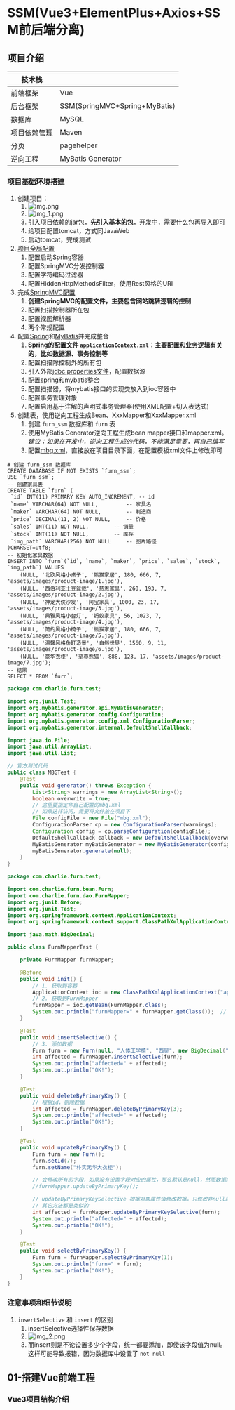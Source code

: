 # SSM(Vue3+ElementPlus+Axios+SSM前后端分离)

## 项目介绍

| 技术栈    |                               |
|--------|-------------------------------|
| 前端框架   | Vue                           |
| 后台框架   | SSM(SpringMVC+Spring+MyBatis) |
| 数据库    | MySQL                         |
| 项目依赖管理 | Maven                         |
| 分页     | pagehelper                    |
| 逆向工程   | MyBatis Generator             |

### 项目基础环境搭建

1. 创建项目：
   1) ![img.png](img.png)
   2) ![img_1.png](img_1.png)
   3) 引入项目依赖的[jar包](pom.xml)，**先引入基本的包**，开发中，需要什么包再导入即可
   4) 给项目配置tomcat，方式同JavaWeb
   5) 启动tomcat，完成测试
2. [项目全局配置](src/main/webapp/WEB-INF/web.xml)
   1) 配置启动Spring容器
   2) 配置SpringMVC分发控制器
   3) 配置字符编码过滤器
   4) 配置HiddenHttpMethodsFilter，使用Rest风格的URI
3. 完成[SpringMVC配置](src/main/webapp/WEB-INF/springDispatcherServlet-servlet.xml)
   1) **创建SpringMVC的配置文件，主要包含网站跳转逻辑的控制**
   2) 配置扫描控制器所在包
   3) 配置视图解析器
   4) 两个常规配置
4. 配置[Spring](src/main/resources/applicationContext.xml)和[MyBatis](src/main/resources/mybatis-config.xml)并完成整合
   1) **Spring的配置文件 `applicationContext.xml`：主要配置和业务逻辑有关的，比如数据源、事务控制等**
   2) 配置扫描除控制外的所有包
   3) 引入外部[jdbc.properties文件](src/main/resources/jdbc.properties)，配置数据源
   4) 配置spring和mybatis整合
   5) 配置扫描器，将mybatis接口的实现类放入到ioc容器中
   6) 配置事务管理对象
   7) 配置启用基于注解的声明式事务管理器(使用XML配置+切入表达式)
5. 创建表，使用逆向工程生成Bean、XxxMapper和XxxMapper.xml
   1) 创建 `furn_ssm` 数据库和 `furn` 表
   2) 使用MyBatis Generator逆向工程生成bean mapper接口和mapper.xml。_建议：如果在开发中，逆向工程生成的代码，不能满足需要，再自己编写_
   3) 配置[mbg.xml](mbg.xml)，直接放在项目目录下面，在配置模板xml文件上修改即可

```mysql
# 创建 furn_ssm 数据库
CREATE DATABASE IF NOT EXISTS `furn_ssm`;
USE `furn_ssm`;
-- 创建家具表
CREATE TABLE `furn` (
 `id` INT(11) PRIMARY KEY AUTO_INCREMENT, -- id
 `name` VARCHAR(64) NOT NULL,		  -- 家具名
 `maker` VARCHAR(64) NOT NULL,		  -- 制造商
 `price` DECIMAL(11, 2) NOT NULL,	  -- 价格
 `sales` INT(11) NOT NULL,		  -- 销量
 `stock` INT(11) NOT NULL,		  -- 库存
 `img_path` VARCHAR(256) NOT NULL	  -- 图片路径
)CHARSET=utf8;
-- 初始化家具数据
INSERT INTO `furn`(`id`, `name`, `maker`, `price`, `sales`, `stock`, `img_path`) VALUES 
	(NULL, '北欧风格小桌子', '熊猫家居', 180, 666, 7, 'assets/images/product-image/1.jpg'),
	(NULL, '西伯利亚土豆盆栽', '慈恩家具', 260, 193, 7, 'assets/images/product-image/2.jpg'),
	(NULL, '神龙大侠沙发', '阿宝家具', 1000, 23, 17, 'assets/images/product-image/3.jpg'),
	(NULL, '典雅风格小台灯', '蚂蚁家具', 56, 1023, 7, 'assets/images/product-image/4.jpg'),
	(NULL, '简约风格小椅子', '熊猫家居', 180, 666, 7, 'assets/images/product-image/5.jpg'),
	(NULL, '温馨风格鱼缸造景', '自然世界', 1560, 9, 11, 'assets/images/product-image/6.jpg'),
	(NULL, '豪华衣柜', '至尊熊猫', 888, 123, 17, 'assets/images/product-image/7.jpg');
-- 结果
SELECT * FROM `furn`;
```

```java
package com.charlie.furn.test;

import org.junit.Test;
import org.mybatis.generator.api.MyBatisGenerator;
import org.mybatis.generator.config.Configuration;
import org.mybatis.generator.config.xml.ConfigurationParser;
import org.mybatis.generator.internal.DefaultShellCallback;

import java.io.File;
import java.util.ArrayList;
import java.util.List;

// 官方测试代码
public class MBGTest {
    @Test
    public void generator() throws Exception {
        List<String> warnings = new ArrayList<String>();
        boolean overwrite = true;
        // 这里要指定你自己配置的mbg.xml
        // 如果这样访问，需要将文件放在项目下
        File configFile = new File("mbg.xml");
        ConfigurationParser cp = new ConfigurationParser(warnings);
        Configuration config = cp.parseConfiguration(configFile);
        DefaultShellCallback callback = new DefaultShellCallback(overwrite);
        MyBatisGenerator myBatisGenerator = new MyBatisGenerator(config, callback, warnings);
        myBatisGenerator.generate(null);
    }
}
```

```java
package com.charlie.furn.test;

import com.charlie.furn.bean.Furn;
import com.charlie.furn.dao.FurnMapper;
import org.junit.Before;
import org.junit.Test;
import org.springframework.context.ApplicationContext;
import org.springframework.context.support.ClassPathXmlApplicationContext;

import java.math.BigDecimal;

public class FurnMapperTest {

    private FurnMapper furnMapper;

    @Before
    public void init() {
        // 1. 获取到容器
        ApplicationContext ioc = new ClassPathXmlApplicationContext("applicationContext.xml");
        // 2. 获取到FurnMapper
        furnMapper = ioc.getBean(FurnMapper.class);
        System.out.println("furnMapper=" + furnMapper.getClass());  // class com.sun.proxy.$Proxy17
    }

    @Test
    public void insertSelective() {
        // 3. 添加数据
        Furn furn = new Furn(null, "人体工学椅", "西昊", new BigDecimal("560.5"), 260, 140, "assets/images/product-image/8.jpg");
        int affected = furnMapper.insertSelective(furn);
        System.out.println("affected=" + affected);
        System.out.println("OK!");
    }

    @Test
    public void deleteByPrimaryKey() {
        // 根据id，删除数据
        int affected = furnMapper.deleteByPrimaryKey(3);
        System.out.println("affected=" + affected);
        System.out.println("OK!");
    }

    @Test
    public void updateByPrimaryKey() {
        Furn furn = new Furn();
        furn.setId(7);
        furn.setName("朴实无华大衣柜");

        // 会修改所有的字段，如果没有设置字段对应的属性，那么默认是null，然而数据库表字段设置 not null，所以会报错
        //furnMapper.updateByPrimaryKey();

        // updateByPrimaryKeySelective 根据对象属性值修改数据，只修改非null属性值对应的字段
        // 其它方法都是类似的
        int affected = furnMapper.updateByPrimaryKeySelective(furn);
        System.out.println("affected=" + affected);
        System.out.println("OK!");
    }

    @Test
    public void selectByPrimaryKey() {
        Furn furn = furnMapper.selectByPrimaryKey(1);
        System.out.println("furn=" + furn);
        System.out.println("OK!");
    }
}
```

### 注意事项和细节说明

1. `insertSelective` 和 `insert` 的区别
   1) insertSelective选择性保存数据
   2) ![img_2.png](img_2.png)
   3) 而insert则是不论设置多少个字段，统一都要添加，即使该字段值为null。这样可能导致报错，因为数据库中设置了 `not null`

## 01-搭建Vue前端工程

### Vue3项目结构介绍




